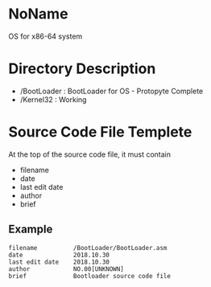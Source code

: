 # NoName

OS for x86-64 system

# Directory Description

* /BootLoader : BootLoader for OS - Protopyte Complete
* /Kernel32   : Working

# Source Code File Templete

At the top of the source code file, it must contain

* filename
* date
* last edit date
* author
* brief

## Example

`filename          /BootLoader/BootLoader.asm`  
`date              2018.10.30`  
`last edit date    2018.10.30`  
`author            NO.00[UNKNOWN]`  
`brief             Bootloader source code file`
